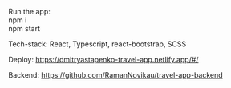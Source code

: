 Run the app:  
npm i  
npm start
  
Tech-stack: React, Typescript, react-bootstrap, SCSS
  
Deploy: https://dmitryastapenko-travel-app.netlify.app/#/
  
Backend: https://github.com/RamanNovikau/travel-app-backend
